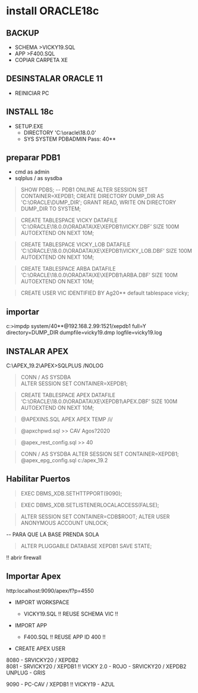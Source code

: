 ﻿# install ORACLE18c

## BACKUP
- SCHEMA 	>VICKY19.SQL
- APP 		>F400.SQL
- COPIAR CARPETA XE

## DESINSTALAR ORACLE 11
- REINICIAR PC

## INSTALL 18c
- SETUP.EXE
  - DIRECTORY 'C:\oracle\18.0.0\'
  - SYS SYSTEM PDBADMIN Pass: 40**

## preparar PDB1
- cmd as admin
- sqlplus / as sysdba

> SHOW PDBS;   -- PDB1 ONLINE
> ALTER SESSION SET CONTAINER=XEPDB1;
> CREATE DIRECTORY DUMP_DIR AS 'C:\ORACLE\DUMP_DIR';
> GRANT READ, WRITE ON DIRECTORY DUMP_DIR TO SYSTEM;

> CREATE TABLESPACE VICKY 
> DATAFILE ‘C:\ORACLE\18.0.0\ORADATA\XE\XEPDB1\VICKY.DBF’
> SIZE 100M AUTOEXTEND ON NEXT 10M;

> CREATE TABLESPACE VICKY_LOB 
> DATAFILE ‘C:\ORACLE\18.0.0\ORADATA\XE\XEPDB1\VICKY_LOB.DBF’
> SIZE 100M AUTOEXTEND ON NEXT 10M;

> CREATE TABLESPACE ARBA 
> DATAFILE ‘C:\ORACLE\18.0.0\ORADATA\XE\XEPDB1\ARBA.DBF’
> SIZE 100M AUTOEXTEND ON NEXT 10M;

> CREATE USER VIC IDENTIFIED BY Ag20** default tablespace vicky;

## importar

c:\>impdp system/40**@192.168.2.99:1521/xepdb1 full=Y directory=DUMP_DIR dumpfile=vicky19.dmp logfile=vicky19.log


## INSTALAR APEX
C:\APEX_19.2\APEX>SQLPLUS /NOLOG
> CONN / AS SYSDBA  
> ALTER SESSION SET CONTAINER=XEPDB1;

> CREATE TABLESPACE APEX 
> DATAFILE ‘C:\ORACLE\18.0.0\ORADATA\XE\XEPDB1\APEX.DBF’
> SIZE 100M AUTOEXTEND ON NEXT 10M;

> @APEXINS.SQL APEX APEX TEMP /i/

> @apxchpwd.sql    >> CAV Agos?2020

> @apex_rest_config.sql    >> 40


> CONN / AS SYSDBA 
> ALTER SESSION SET CONTAINER=XEPDB1;
> @apex_epg_config.sql c:/apex_19.2

## Habilitar Puertos 
> EXEC DBMS_XDB.SETHTTPPORT(9090);

> EXEC DBMS_XDB.SETLISTENERLOCALACCESS(FALSE);

> ALTER SESSION SET CONTAINER=CDB$ROOT;
> ALTER USER ANONYMOUS ACCOUNT UNLOCK;


-- PARA QUE LA BASE PRENDA SOLA 
> ALTER PLUGGABLE DATABASE XEPDB1 SAVE STATE;


!! abrir firewall

## Importar Apex
http:localhost:9090/apex/f?p=4550

* IMPORT WORKSPACE 
  - VICKY19.SQL
    !! REUSE SCHEMA VIC !!

* IMPORT APP
  - F400.SQL
    !! REUSE APP ID 400 !!

* CREATE APEX USER



8080 - SRVICKY20 / XEPDB2    
8081 - SRVICKY20 / XEPDB1  !! VICKY 2.0 - ROJO
     - SRVICKY20 / XEPDB2     UNPLUG 	- GRIS 


9090 - PC-CAV    / XEPDB1  !! VICKY19   - AZUL


